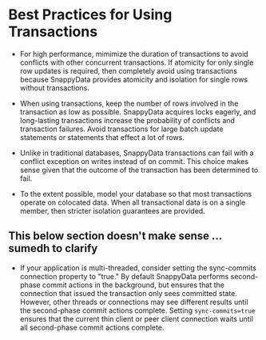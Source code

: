 # Best Practices for Using Transactions

-   For high performance, mimimize the duration of transactions to avoid conflicts with other concurrent transactions. If atomicity for only single row updates is required, then completely avoid using transactions because SnappyData provides atomicity and isolation for single rows without transactions.

-   When using transactions, keep the number of rows involved in the transaction as low as possible. SnappyData acquires locks eagerly, and long-lasting transactions increase the probability of conflicts and transaction failures. Avoid transactions for large batch update statements or statements that effect a lot of rows. 

-   Unlike in traditional databases, SnappyData transactions can fail with a conflict exception on writes instead of on commit. This choice makes sense given that the outcome of the transaction has been determined to fail.

-   To the extent possible, model your database so that most transactions operate on colocated data. When all transactional data is on a single member, then stricter isolation guarantees are provided.

## This below section doesn't make sense ... sumedh to clarify

-   If your application is multi-threaded, consider setting the sync-commits </a> connection property to "true." By default SnappyData performs second-phase commit actions in the background, but ensures that the connection that issued the transaction only sees committed state. However, other threads or connections may see different results until the second-phase commit actions complete. Setting `sync-commits=true` ensures that the current thin client or peer client connection waits until all second-phase commit actions complete.


